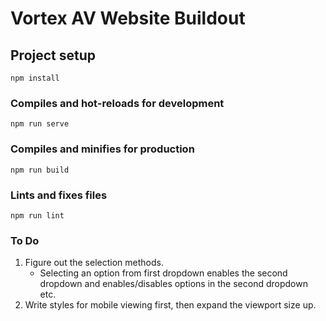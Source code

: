 # Vortex AV Website Buildout

## Project setup

```
npm install
```

### Compiles and hot-reloads for development

```
npm run serve
```

### Compiles and minifies for production

```
npm run build
```

### Lints and fixes files

```
npm run lint
```

### To Do

1. Figure out the selection methods.
   - Selecting an option from first dropdown enables the second dropdown and enables/disables options in the second dropdown etc.
2. Write styles for mobile viewing first, then expand the viewport size up.

